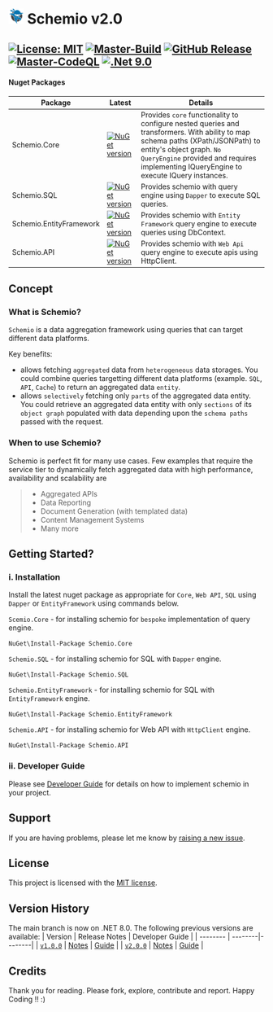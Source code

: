 # <img src="https://github.com/CodeShayk/Schemio/blob/master/Images/ninja-icon-16.png" alt="ninja" style="width:30px;"/> Schemio v2.0 
[![License: MIT](https://img.shields.io/badge/License-MIT-yellow.svg)](https://github.com/CodeShayk/Schemio/blob/master/LICENSE.md) 
[![Master-Build](https://github.com/CodeShayk/Schemio/actions/workflows/Build-Master.yml/badge.svg)](https://github.com/CodeShayk/Schemio/actions/workflows/Build-Master.yml) 
[![GitHub Release](https://img.shields.io/github/v/release/CodeShayk/Schemio?logo=github&sort=semver)](https://github.com/CodeShayk/Schemio/releases/latest)
[![Master-CodeQL](https://github.com/CodeShayk/Schemio/actions/workflows/Master-CodeQL.yml/badge.svg)](https://github.com/CodeShayk/Schemio/actions/workflows/Master-CodeQL.yml) 
[![.Net 9.0](https://img.shields.io/badge/.Net-9.0-blue)](https://dotnet.microsoft.com/en-us/download/dotnet/9.0)
--
 #### Nuget Packages
| Package | Latest  | Details | 
| --------| --------| --------|
| Schemio.Core|[![NuGet version](https://badge.fury.io/nu/Schemio.Core.svg)](https://badge.fury.io/nu/Schemio.Core) | Provides `core` functionality to configure nested queries and transformers. With ability to map schema paths (XPath/JSONPath) to entity's object graph. `No QueryEngine` provided and requires implementing IQueryEngine to execute IQuery instances. |
| Schemio.SQL|[![NuGet version](https://badge.fury.io/nu/Schemio.SQL.svg)](https://badge.fury.io/nu/Schemio.SQL)| Provides schemio with query engine using `Dapper` to execute SQL queries. |
| Schemio.EntityFramework|[![NuGet version](https://badge.fury.io/nu/Schemio.EntityFramework.svg)](https://badge.fury.io/nu/Schemio.EntityFramework)| Provides schemio with `Entity Framework` query engine to execute queries using DbContext. |
| Schemio.API|[![NuGet version](https://badge.fury.io/nu/Schemio.Api.svg)](https://badge.fury.io/nu/Schemio.Api)| Provides schemio with `Web Api` query engine to execute apis using HttpClient. |

## Concept
### What is Schemio?
`Schemio` is a data aggregation framework using queries that can target different data platforms.

Key benefits:
- allows fetching `aggregated` data from `heterogeneous` data storages. You could combine queries targetting different data platforms (example. `SQL`, `API`, `Cache`) to return an aggregated data `entity`.
- allows `selectively` fetching only `parts` of the aggregated data entity. You could retrieve an aggregated data entity with only `sections` of its `object graph` populated with data depending upon the `schema paths` passed with the request.

### When to use Schemio?
Schemio is perfect fit for many use cases. Few examples that require the service tier to dynamically fetch aggregated data with high performance, availability and scalability are
> - Aggregated APIs
> - Data Reporting
> - Document Generation (with templated data)
> - Content Management Systems
> - Many more

## Getting Started?
### i. Installation
Install the latest nuget package as appropriate for `Core`, `Web API`, `SQL` using `Dapper` or `EntityFramework` using commands below. 

`Scemio.Core` - for installing schemio for `bespoke` implementation of query engine.
```
NuGet\Install-Package Schemio.Core
```
`Schemio.SQL` - for installing schemio for SQL with `Dapper` engine.
```
NuGet\Install-Package Schemio.SQL
```
`Schemio.EntityFramework` - for installing schemio for SQL with `EntityFramework` engine.
```
NuGet\Install-Package Schemio.EntityFramework
```
`Schemio.API` - for installing schemio for Web API with `HttpClient` engine.
```
NuGet\Install-Package Schemio.API
```
### ii. Developer Guide

Please see [Developer Guide](https://codeshayk.github.io/Schemio/) for details on how to implement schemio in your project.

## Support

If you are having problems, please let me know by [raising a new issue](https://github.com/CodeShayk/Schemio/issues/new/choose).

## License

This project is licensed with the [MIT license](LICENSE).

## Version History
The main branch is now on .NET 8.0. The following previous versions are available:
| Version  | Release Notes | Developer Guide |
| -------- | --------|--------|
| [`v1.0.0`](https://github.com/CodeShayk/Schemio/tree/v1.0.0) |  [Notes](https://github.com/CodeShayk/Schemio/releases/tag/v1.0.0) | [Guide](https://github.com/CodeShayk/Schemio/blob/v1.0.0/index.md) |
| [`v2.0.0`](https://github.com/CodeShayk/Schemio/tree/v2.0.0) |  [Notes](https://github.com/CodeShayk/Schemio/releases/tag/v2.0.0) | [Guide](https://github.com/CodeShayk/Schemio/blob/v2.0.0/index.md) |

## Credits
Thank you for reading. Please fork, explore, contribute and report. Happy Coding !! :)




